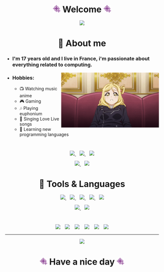 <!-- Welcome -->
<h1 align="center">
  <img src="assets/ohara.png" width="24"> Welcome <img src="assets/ohara.png" width="24">
</h1>

<p align="center">
  <img src="assets/mijukudreamer.gif">
</p>

<!-- About me -->
<h1 align="center">💜 About me</h1>

<ul>
    <li>
        <h3>I'm 17 years old and I live in France, i'm passionate about everything related to computing.</h3>
    </li>
    <img align="right" src="assets/wink.gif">
    <li>
        <h3>Hobbies:</h3>
        <ul>
            <li>📺 Watching music anime</li>
            <li>🎮 Gaming</li>
            <li>🎶 Playing euphonium</li>
            <li>🎤 Singing Love Live songs</li>
            <li>📖 Learning new programming languages</li>
        </ul>
    </li>
</ul>

<br>

<p align="center">
  <a href="https://twitter.com/PZeide" target="_blank">
    <img src="https://img.shields.io/badge/Twitter-1DA1F2?style=for-the-badge&logo=Twitter&logoColor=white&label=PZeide">
  </a>
  &nbsp;&nbsp;
  <a href="https://steamcommunity.com/id/zeidecs" target="_blank">
    <img src="https://img.shields.io/badge/Steam-000000?style=for-the-badge&logo=Steam&logoColor=white&label=PZeide">
  </a>
  &nbsp;&nbsp;
  <img src="https://img.shields.io/badge/Discord-5865F2?style=for-the-badge&logo=Discord&logoColor=white&label=Zeide%230001">
</p>

<p align="center">
  <a href="https://www.twitch.tv/pzeide" target="_blank">
    <img src="https://img.shields.io/badge/Twitch-9146FF?style=for-the-badge&logo=Twitch&logoColor=white&label=PZeide">
  </a>
  &nbsp;&nbsp;
  <a href="https://anilist.com/user/zeide" target="_blank">
    <img src="https://img.shields.io/badge/AniList-02A9FF?style=for-the-badge&logo=AniList&logoColor=white&label=PZeide">
  </a>
</p>

<!-- Tools & Languages -->
<h1 align="center">💜 Tools & Languages</h1>

<!-- Tools -->
<p align="center">
  <a href="https://www.jetbrains.com/idea" target="_blank">
    <img src="https://img.shields.io/badge/IntelliJIDEA-000000?style=for-the-badge&logo=intellij-idea&logoColor=white">
  </a>
  &nbsp;&nbsp;
  <a href="https://www.jetbrains.com/rider" target="_blank">
    <img src="https://img.shields.io/badge/Rider-000000?style=for-the-badge&logo=Rider&logoColor=white">
  </a>
  &nbsp;&nbsp;
  <a href="https://www.jetbrains.com/pycharm" target="_blank">
    <img src="https://img.shields.io/badge/PyCharm-000000?&style=for-the-badge&logo=PyCharm&logoColor=white">
  </a>
  &nbsp;&nbsp;
  <a href="https://www.jetbrains.com/clion" target="_blank">
    <img src="https://img.shields.io/badge/CLion-000000?style=for-the-badge&logo=clion&logoColor=white">
  </a>
  &nbsp;&nbsp;
  <a href="https://www.jetbrains.com/phpstorm" target="_blank">
    <img src="https://img.shields.io/badge/PHPStorm-000000?style=for-the-badge&logo=phpstorm&logoColor=white">
  </a>
</p>

<p align="center">
  <a href="https://visualstudio.microsoft.com" target="_blank">
    <img src="https://img.shields.io/badge/Visual_Studio-5C2D91?style=for-the-badge&logo=visual%20studio&logoColor=white">
  </a>
  &nbsp;&nbsp;
  <a href="https://code.visualstudio.com">
    <img src="https://img.shields.io/badge/Visual_Studio_Code-0078D4?style=for-the-badge&logo=visual%20studio%20code&logoColor=white">
  </a>
</p>

<br>

<!-- Languages & Frameworks -->
<p align="center">
  <img src="https://img.shields.io/badge/Kotlin-0095D5?&style=for-the-badge&logo=kotlin&logoColor=white">
  &nbsp;&nbsp;
  <img src="https://img.shields.io/badge/Java-ED8B00?style=for-the-badge&logo=java&logoColor=white">
  &nbsp;&nbsp;
  <img src="https://img.shields.io/badge/C%23-239120?style=for-the-badge&logo=c-sharp&logoColor=white">
  &nbsp;&nbsp;
  <img src="https://img.shields.io/badge/TypeScript-007ACC?style=for-the-badge&logo=typescript&logoColor=white">
  &nbsp;&nbsp;
  <img src="https://img.shields.io/badge/C%2B%2B-00599C?style=for-the-badge&logo=c%2B%2B&logoColor=white">
  &nbsp;&nbsp;
  <img src="https://img.shields.io/badge/Lua-2C2D72?style=for-the-badge&logo=lua&logoColor=white">
</p>

<!-- Mari Ohara -->
<hr>

<p align="center">
  <img src="assets/letsgo.gif">
</p>

<h1 align="center">
  <img src="assets/ohara.png" width="24"> Have a nice day <img src="assets/ohara.png" width="24">
</h1>